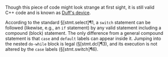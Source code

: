 Though this piece of code might look strange at first sight, it is still valid C++ code and is known as [Duff's device](https://en.wikipedia.org/wiki/Duff%27s_device).

According to the standard §[stmt.select]¶1, a `switch` statement can be followed (likewise, e.g., an `if` statement) by any valid statement including a compound (block) statement. The only difference from a general compound statement is that `case` and `default` labels can appear inside it. Jumping into the nested `do-while` block is legal (§[stmt.dcl]¶3), and its execution is not altered by the `case` labels (§[stmt.switch]¶6).
